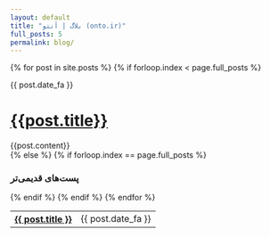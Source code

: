 ```yaml
---
layout: default
title: "بلاگ | آنتو (onto.ir)"
full_posts: 5
permalink: blog/
---
```


{% for post in site.posts %}
  {% if forloop.index < page.full_posts %}
  <div class='post'>
    <span class='date'>{{ post.date_fa }}</span>
    <h1><a href='{{post.url}}'>{{post.title}}</a></h1>
    <div class='body'>{{post.content}}</div>
  </div>
  {% else %}
    {% if forloop.index == page.full_posts %}
    <h3>پست‌های قدیمی‌تر</h3>
    <table class='post-list'>
    {% endif %}
    <tr>
      <th nowrap><a href='{{ post.url }}'>{{ post.title }}</a></th>
      <td><span class='date'>{{ post.date_fa }}</span></td>
    </tr>
  {% endif %}
{% endfor %}
</table>